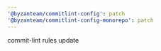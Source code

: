 ```yaml
---
'@byzanteam/commitlint-config': patch
'@byzanteam/commitlint-config-monorepo': patch
---
```


commit-lint rules update
